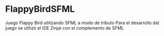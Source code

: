 # FlappyBirdSFML
Juego Flappy Bird utilizando SFML a modo de tributo
Para el desarrollo del juego se utilizó el IDE Zinjai con el complemento de SFML

